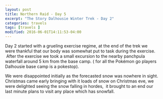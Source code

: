 ```yaml
---
layout: post
title: Northern Raid - Day 5
excerpt: "The Story Dalhousie Winter Trek - Day 2"
categories: travels
tags: [travels ]
modified: 2016-06-01T14:11:53-04:00
---
```


Day 2 started with a grueling exercise regime, at the end of the trek we were thankful that our body was somewhat put to task during the exercise.  After the exercise we took a small excursion to the nearby panchpula waterfall around 5 km from the base camp. ( for all the Pokémon go players Dalhousie base camp is a pokestop).

We were disappointed initially as the forecasted snow was nowhere in sight. Christmas came early bringing with it loads of snow on Christmas eve, we were delighted seeing the snow falling in hordes,  it brought to an end our last minute plans to visit any place which has snowfall.
